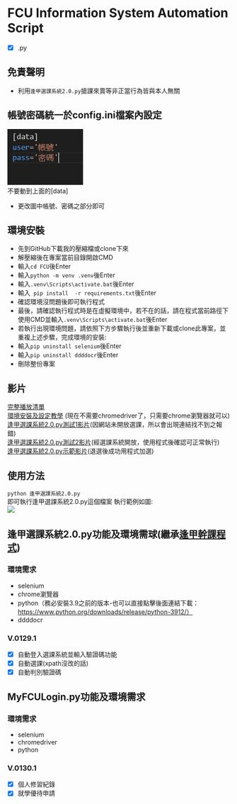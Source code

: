 # FCU Information System Automation Script
 - [x] .py
## 免責聲明
+ 利用```逢甲選課系統2.0.py```搶課來賣等非正當行為皆與本人無關
## 帳號密碼統一於config.ini檔案內設定
![更改帳號密碼即可](https://github.com/balsi2001/FCU/blob/main/%E5%9C%96%E7%89%87.png)  
不要動到上面的[data]  
 + 更改圖中帳號、密碼之部分即可
## 環境安裝  
+ 先到GitHub下載我的壓縮檔或clone下來
+ 解壓縮後在專案當前目錄開啟CMD
+ 輸入```cd FCU```後Enter
+ 輸入```python -m venv .venv```後Enter 
+ 輸入```.venv\Scripts\activate.bat```後Enter
+ 輸入``` pip install  -r requirements.txt```後Enter
+ 確認環境沒問題後即可執行程式
+ 最後，請確認執行程式時是在虛擬環境中，若不在的話，請在程式當前路徑下使用CMD並輸入```.venv\Scripts\activate.bat```後Enter
+ 若執行出現環境問題，請依照下方步驟執行後並重新下載或clone此專案，並重複上述步驟，完成環境的安裝:  
 + 輸入```pip uninstall selenium```後Enter
 + 輸入```pip uninstall ddddocr```後Enter
 + 刪除整份專案
## 影片
[完整播放清單](https://youtube.com/playlist?list=PLkpg2E7EV2RnE99FYN-Xp306nfjEBgbAD)  
[環境安裝及設定教學](https://youtu.be/toN67sgujtU) (現在不需要chromedriver了，只需要chrome瀏覽器就可以)   
[逢甲選課系統2.0.py測試1影片](https://youtu.be/aPssjrIFcZI)(因網站未開放選課，所以會出現連結找不到之報錯)  
[逢甲選課系統2.0.py測試2影片](https://youtu.be/SznJQvBNjVY)(經選課系統開放，使用程式後確認可正常執行)  
[逢甲選課系統2.0.py示範影片](https://youtu.be/84aGE_nhS34)(退選後成功用程式加選)
## 使用方法
```python 逢甲選課系統2.0.py ```  
即可執行逢甲選課系統2.0.py這個檔案
執行範例如圖:  
![](https://github.com/balsi2001/FCU/blob/main/image.png)
## 逢甲選課系統2.0.py功能及環境需球(繼承[逢甲幹課程式](https://github.com/zephyrxvxx7/FCU-grabbed-class))
### 環境需求
 + selenium
 + chrome瀏覽器
 + python（務必安裝3.9之前的版本-也可以直接點擊後面連結下載：https://www.python.org/downloads/release/python-3912/）  
 + ddddocr 
### V.0129.1
- [x] 自動登入選課系統並輸入驗證碼功能
- [x] 自動選課(xpath沒改的話)
- [x] 自動判別驗證碼

## MyFCULogin.py功能及環境需求
### 環境需求
 + selenium
 + chromedriver
 + python
### V.0130.1
 - [x] 個人修習紀錄
 - [x] 就學優待申請
